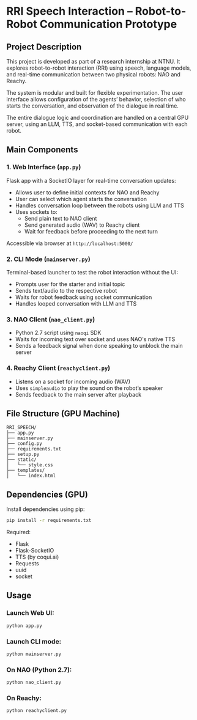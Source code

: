 # RRI Speech Interaction – Robot-to-Robot Communication Prototype

## Project Description

This project is developed as part of a research internship at NTNU.
It explores robot-to-robot interaction (RRI) using speech, language models, and real-time communication between two physical robots: NAO and Reachy.

The system is modular and built for flexible experimentation. The user interface allows configuration of the agents’ behavior, selection of who starts the conversation, and observation of the dialogue in real time.

The entire dialogue logic and coordination are handled on a central GPU server, using an LLM, TTS, and socket-based communication with each robot.

## Main Components

### 1. Web Interface (`app.py`)
Flask app with a SocketIO layer for real-time conversation updates:
- Allows user to define initial contexts for NAO and Reachy
- User can select which agent starts the conversation
- Handles conversation loop between the robots using LLM and TTS
- Uses sockets to:
  - Send plain text to NAO client
  - Send generated audio (WAV) to Reachy client
  - Wait for feedback before proceeding to the next turn

Accessible via browser at `http://localhost:5000/`

### 2. CLI Mode (`mainserver.py`)
Terminal-based launcher to test the robot interaction without the UI:
- Prompts user for the starter and initial topic
- Sends text/audio to the respective robot
- Waits for robot feedback using socket communication
- Handles looped conversation with LLM and TTS

### 3. NAO Client (`nao_client.py`)
- Python 2.7 script using `naoqi` SDK
- Waits for incoming text over socket and uses NAO's native TTS
- Sends a feedback signal when done speaking to unblock the main server

### 4. Reachy Client (`reachyclient.py`)
- Listens on a socket for incoming audio (WAV)
- Uses `simpleaudio` to play the sound on the robot’s speaker
- Sends feedback to the main server after playback

## File Structure (GPU Machine)

```
RRI_SPEECH/
├── app.py
├── mainserver.py
├── config.py
├── requirements.txt
├── setup.py
├── static/
│   └── style.css
├── templates/
│   └── index.html
```

## Dependencies (GPU)

Install dependencies using pip:

```bash
pip install -r requirements.txt
```

Required:
- Flask
- Flask-SocketIO
- TTS (by coqui.ai)
- Requests
- uuid
- socket

## Usage

### Launch Web UI:
```bash
python app.py
```

### Launch CLI mode:
```bash
python mainserver.py
```

### On NAO (Python 2.7):
```bash
python nao_client.py
```

### On Reachy:
```bash
python reachyclient.py
```
 
